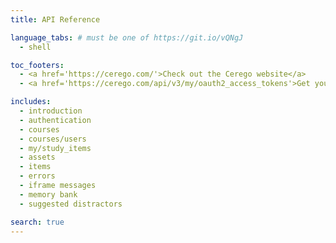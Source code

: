 ```yaml
---
title: API Reference

language_tabs: # must be one of https://git.io/vQNgJ
  - shell

toc_footers:
  - <a href='https://cerego.com/'>Check out the Cerego website</a>
  - <a href='https://cerego.com/api/v3/my/oauth2_access_tokens'>Get your Bearer token.</a>

includes:
  - introduction
  - authentication
  - courses
  - courses/users
  - my/study_items
  - assets
  - items
  - errors
  - iframe messages
  - memory bank
  - suggested distractors

search: true
---
```


